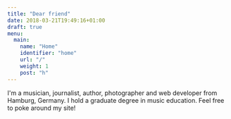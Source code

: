 ```yaml
---
title: "Dear friend"
date: 2018-03-21T19:49:16+01:00
draft: true
menu:
  main:
    name: "Home"
    identifier: "home"
    url: "/"
    weight: 1
    post: "h"
---
```


I'm a musician, journalist, author, photographer and web developer from Hamburg, Germany. I hold a graduate degree in music education. Feel free to poke around my site!
